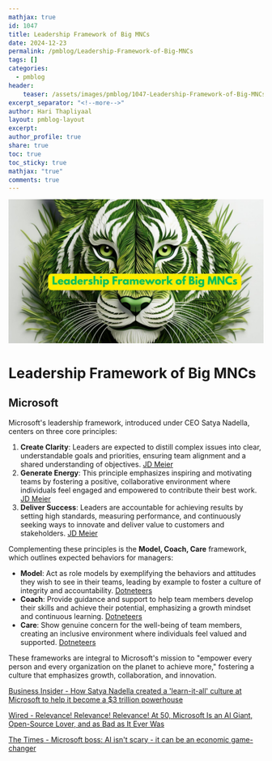 ```yaml
---
mathjax: true
id: 1047
title: Leadership Framework of Big MNCs
date: 2024-12-23
permalink: /pmblog/Leadership-Framework-of-Big-MNCs
tags: []
categories:
  - pmblog
header:
    teaser: /assets/images/pmblog/1047-Leadership-Framework-of-Big-MNCs.jpg
excerpt_separator: "<!--more-->"   
author: Hari Thapliyaal   
layout: pmblog-layout   
excerpt:   
author_profile: true   
share: true   
toc: true   
toc_sticky: true 
mathjax: "true"
comments: true
---
```


![Leadership-Framework-of-Big-MNCs](/assets/images/pmblog/1047-Leadership-Framework-of-Big-MNCs.jpg)

# Leadership Framework of Big MNCs 

## Microsoft
Microsoft's leadership framework, introduced under CEO Satya Nadella, centers on three core principles:

1. **Create Clarity**: Leaders are expected to distill complex issues into clear, understandable goals and priorities, ensuring team alignment and a shared understanding of objectives.  [JD Meier](https://jdmeier.com/microsoft-leadership-principles)  
2. **Generate Energy**: This principle emphasizes inspiring and motivating teams by fostering a positive, collaborative environment where individuals feel engaged and empowered to contribute their best work.  [JD Meier](https://jdmeier.com/microsoft-leadership-principles)  
3. **Deliver Success**: Leaders are accountable for achieving results by setting high standards, measuring performance, and continuously seeking ways to innovate and deliver value to customers and stakeholders.  [JD Meier](https://jdmeier.com/microsoft-leadership-principles)

Complementing these principles is the **Model, Coach, Care** framework, which outlines expected behaviors for managers:

* **Model**: Act as role models by exemplifying the behaviors and attitudes they wish to see in their teams, leading by example to foster a culture of integrity and accountability.  [Dotneteers](https://dotneteers.net/satya-nadellas-model-model-coach-and-care-the-leadership-framework-for-modern-times)  
* **Coach**: Provide guidance and support to help team members develop their skills and achieve their potential, emphasizing a growth mindset and continuous learning.  [Dotneteers](https://dotneteers.net/satya-nadellas-model-model-coach-and-care-the-leadership-framework-for-modern-times)  
* **Care**: Show genuine concern for the well-being of team members, creating an inclusive environment where individuals feel valued and supported.  [Dotneteers](https://dotneteers.net/satya-nadellas-model-model-coach-and-care-the-leadership-framework-for-modern-times)

These frameworks are integral to Microsoft's mission to "empower every person and every organization on the planet to achieve more," fostering a culture that emphasizes growth, collaboration, and innovation.
  
[Business Insider - How Satya Nadella created a 'learn-it-all' culture at Microsoft to help it become a $3 trillion powerhouse](https://www.businessinsider.com/satya-nadella-microsoft-powerhouse-ai-investment-openai-2024-7)

 
[Wired - Relevance\! Relevance\! Relevance\! At 50, Microsoft Is an AI Giant, Open-Source Lover, and as Bad as It Ever Was](https://www.wired.com/story/at-age-50-microsoft-is-an-ai-giant-an-open-source-lover-and-bad-as-it-ever-was)
 
[The Times - Microsoft boss: AI isn't scary \- it can be an economic game-changer](https://www.thetimes.co.uk/article/big-tech-microsoft-interview-satya-nadella-gks2nl2jb)

